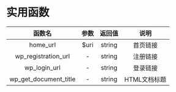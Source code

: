# 实用函数

|            函数名           |  参数  |   返回值  |    说明    |
| :----------------------: | :--: | :----: | :------: |
|         home\_url        | $uri | string |   首页链接   |
|   wp\_registration\_url  |   -  | string |   注册链接   |
|      wp\_login\_url      |   -  | string |   登录链接   |
| wp\_get\_document\_title |   -  | string | HTML文档标题 |
